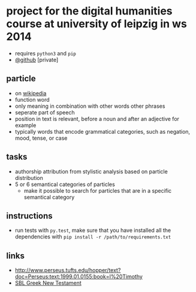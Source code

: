 # project for the digital humanities course at university of leipzig in ws 2014

- requires `python3` and `pip`
- [@github](https://github.com/KLINGTdotNET/dh-project-ws14) [private]

## particle

- on [wikipedia](http://www.wikiwand.com/en/Grammatical_particle)
- function word
- only meaning in combination with other words other phrases
- seperate part of speech
- position in text is relevant, before a noun and after an adjective for example
- typically words that encode grammatical categories, such as negation, mood, tense, or case

## tasks

- authorship attribution from stylistic analysis based on particle distribution
- 5 or 6 semantical categories of particles
	- make it possible to search for particles that are in a specific semantical category

## instructions

- run tests with `py.test`, make sure that you have installed all the dependencies with `pip install -r /path/to/requirements.txt`

## links

- http://www.perseus.tufts.edu/hopper/text?doc=Perseus:text:1999.01.0155:book=I%20Timothy
- [SBL Greek New Testament](https://github.com/morphgnt/sblgnt)
